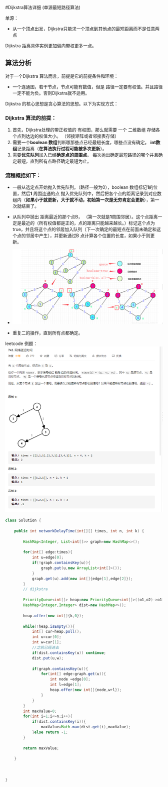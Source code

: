 #Dijkstra算法详细 (单源最短路径算法)

单源：
* 从一个顶点出发，Dijkstra只能求一个顶点到其他点的最短距离而不是任意两点

Dijkstra 距离具体实例更加偏向带权更多一点。


## 算法分析
对于一个Dijkstra 算法而言，前提是它的前提条件和环境：
* 一个连通图，若干节点，节点可能有数值，但是 路径一定要有权值。并且路径一定不能为负。否则Dijkstra就不适用。


Dijkstra 的核心思想是贪心算法的思想。以下为实现方式：

### Dijkstra 算法的前提：
1. 首先，Dijkstra处理的带正权值的 有权图，那么就需要 一个 二维数组 存储各个点到达边的权值大小。 （邻接矩阵或者邻接表存储）
2. 需要一个**boolean 数组**判断哪那些点已经最短长度，哪些点没有确定。 **int数组**记录距离（**在算法执行过程可能被多次更新**）。
3. 需要**优先队列**加入已经**确定点的周围点**。 每次抛出确定最短路径的哪个并且确定最短，直到所有点路径确定最短为止。



### 流程概括如下：
* 一般从选定点开始抛入优先队列。（路径一般为0），boolean 数组标记**1**的位置，然后**1** 周围连通的点 抛入优先队列中，然后把各个点的距离记录到对应数组内（**如果小于就更新，大于就不动，初始第一次是无穷肯定会更新**），第一次就结束了。
* 从队列中抛出 距离最近的那个点B， （第一次就是**1**周围邻居）。这个点距离一定是最近的（所有权值都是正的，点的距离只能越来越长。）标记这个点为true，并且将这个点的邻居加入队列（下一次确定的最短点在前面未确定和这个点的邻居中产生），并更新通过B 点计算各个位置的长度，如果小于则更新。
* ![](images/2021-06-29-20-00-30.png)

* 重复二的操作，直到所有点都确定。



leetcode 例题：
![](images/2021-06-29-21-57-25.png)

```java
class Solution {
    
    public int networkDelayTime(int[][] times, int n, int k) {

        HashMap<Integer, List<int[]>> graph=new HashMap<>();

        for(int[] edge:times){
            int u=edge[0];
            if(!graph.containsKey(u)){
                graph.put(u,new ArrayList<int[]>());
            }
            graph.get(u).add(new int[]{edge[1],edge[2]});
        }
        // dijkstra

        PriorityQueue<int[]> heap=new PriorityQueue<int[]>((o1,o2)->o1[1]-o2[1]);
        HashMap<Integer,Integer> dist=new HashMap<>();

        heap.offer(new int[]{k,0});

        while(!heap.isEmpty()){
            int[] cur=heap.poll();
            int u=cur[0];
            int w=cur[1];
            //之前已经进去
            if(dist.containsKey(u)) continue;
            dist.put(u,w);

            if(graph.containsKey(u)){
                for(int[] edge:graph.get(u)){
                    int node =edge[0];
                    int l=edge[1];
                    heap.offer(new int[]{node,w+l});
                }
            }
        }
        int maxValue=0;
        for(int i=1;i<=n;i++){
            if(dist.containsKey(i)){
                maxValue=Math.max(dist.get(i),maxValue);
            }else return -1;
        }

        return maxValue;

    }



}
```